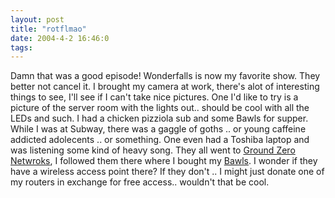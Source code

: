 ```yaml
---
layout: post
title: "rotflmao"
date: 2004-4-2 16:46:0
tags: 
---
```


Damn that was a good episode! Wonderfalls is now my favorite show. They better not cancel it. I brought my camera at work, there's alot of interesting things to see, I'll see if I can't take nice pictures. One I'd like to try is a picture of the server room with the lights out.. should be cool with all the LEDs and such. I had a chicken pizziola sub and some Bawls for supper. While I was at Subway, there was a gaggle of goths .. or young caffeine addicted adolecents .. or something. One even had a Toshiba laptop and was listening some kind of heavy song. They all went to [Ground Zero Netwroks][1], I followed them there where I bought my [Bawls][2]. I wonder if they have a wireless access point there? If they don't .. I might just donate one of my routers in exchange for free access.. wouldn't that be cool.



   [1]: http://gzn-moncton.com/index.shtml
   [2]: http://www.bawls.com
